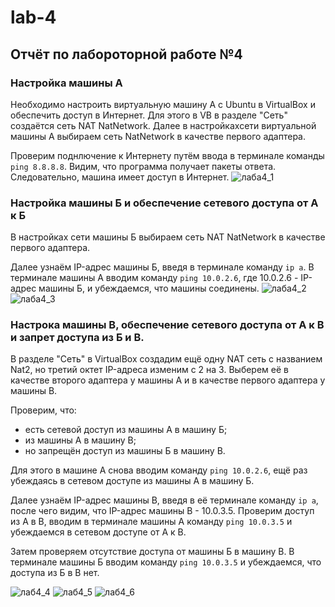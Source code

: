 # lab-4
## Отчёт по лабороторной работе №4

### Настройка машины A

Необходимо настроить виртуальную машину А с Ubuntu в VirtualBox и обеспечить доступ в Интернет. Для этого в VB в разделе "Сеть" создаётся сеть NAT NatNetwork. Далее в настройкахсети виртуальной машины А выбираем сеть NatNetwork в качестве первого адаптера. 

Проверим поднлючение к Интернету путём ввода в терминале команды `ping 8.8.8.8`. Видим, что программа получает пакеты ответа. Следовательно, машина имеет доступ в Интернет.
![лаба4_1](https://github.com/Ludok1610/lab-4/assets/96296546/94f4f8d3-254f-43d8-8909-a8c94579feb2)

### Настройка машины Б и обеспечение сетевого доступа от А к Б
В настройках сети машины Б выбираем сеть NAT NatNetwork в качестве первого адаптера.

Далее узнаём IP-адрес машины Б, введя в терминале команду `ip a`. В терминале машины А вводим команду `ping 10.0.2.6`, где 10.0.2.6 - IP-адрес машины Б, и убеждаемся, что машины соединены.
![лаба4_2](https://github.com/Ludok1610/lab-4/assets/96296546/6f09c081-0084-4e4c-b90a-d2a593004c28)
![лаба4_3](https://github.com/Ludok1610/lab-4/assets/96296546/af74fccf-5175-4370-9471-63adee4b83a1)

### Настрока машины В, обеспечение сетевого доступа от А к В и запрет доступа из Б и В.
В разделе "Сеть" в VirtualBox создадим ещё одну NAT сеть с названием Nat2, но третий октет IP-адреса изменим с 2 на 3. Выберем её в качестве второго адаптера у машины А и в качестве первого адаптера у машины В.

Проверим, что:
- есть сетевой доступ из машины А в машину Б;
- из машины А в машину В;
- но запрещён доступ из машины Б в машину В.

Для этого в машине А снова вводим команду `ping 10.0.2.6`, ещё раз убеждаясь в сетевом доступе из машины А в машину Б.

Далее узнаём IP-адрес машины В, введя в её терминале команду `ip a`, после чего видим, что IP-адрес машины В - 10.0.3.5. Проверим доступ из А в В, вводим в терминале машины А команду `ping 10.0.3.5` и убеждаемся в сетевом доступе от А к В.

Затем проверяем отсутствие доступа от машины Б в машину В. В терминале машины Б вводим команду `ping 10.0.3.5` и убеждаемся, что доступа из Б в В нет.

![лаб4_4](https://github.com/Ludok1610/lab-4/assets/96296546/6eb222f9-34c9-46e1-979d-f782fa740c78)
![лаб4_5](https://github.com/Ludok1610/lab-4/assets/96296546/83e02821-0c2f-4eaa-b485-2267184589e9)
![лаб4_6](https://github.com/Ludok1610/lab-4/assets/96296546/d143720f-d2a5-4e40-96c7-a43f34ff8b72)
